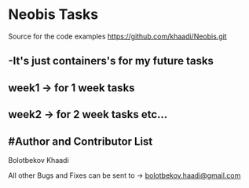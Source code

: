 # Neobis Tasks

Source for the code examples
https://github.com/khaadi/Neobis.git

## -It's just containers's for my future tasks
## week1 -> for 1 week tasks 
## week2 -> for 2 week tasks etc...

#Author and Contributor List
-----------------------------
Bolotbekov Khaadi

All other Bugs and Fixes can be sent to 
-> bolotbekov.haadi@gmail.com
